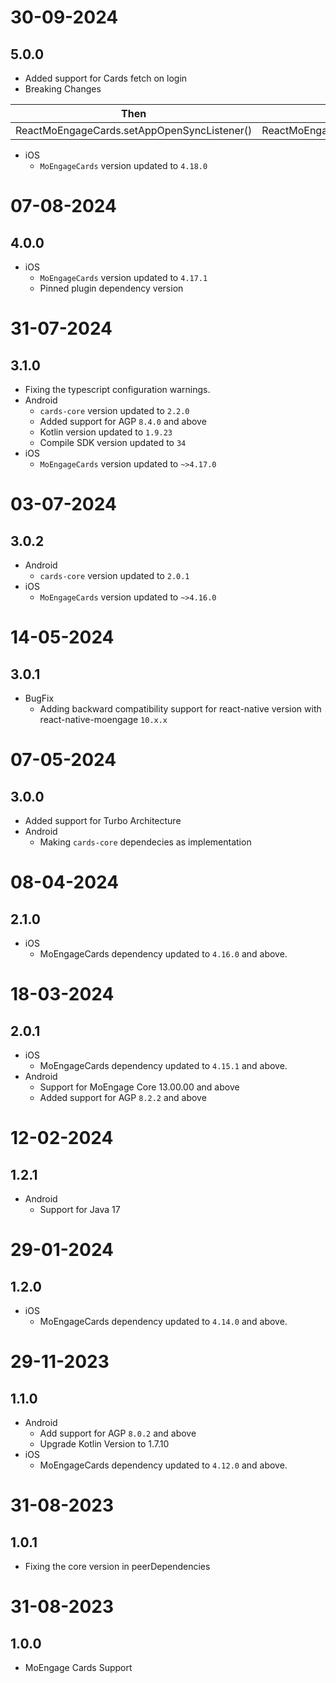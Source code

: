 # 30-09-2024

## 5.0.0
- Added support for Cards fetch on login
- Breaking Changes 

| Then         | Now               |
|:------------:|:-----------------:|
|ReactMoEngageCards.setAppOpenSyncListener() | ReactMoEngageCards.setSyncCompleteListener()|

- iOS
    - `MoEngageCards` version updated to `4.18.0`

# 07-08-2024

## 4.0.0
- iOS
    - `MoEngageCards` version updated to `4.17.1`
    - Pinned plugin dependency version
    
# 31-07-2024

## 3.1.0
- Fixing the typescript configuration warnings.
- Android
    - `cards-core` version updated to `2.2.0`
    - Added support for AGP `8.4.0` and above
    - Kotlin version updated to `1.9.23`
    - Compile SDK version updated to `34`
- iOS
    - `MoEngageCards` version updated to `~>4.17.0`

# 03-07-2024

## 3.0.2
- Android
    - `cards-core` version updated to `2.0.1`
- iOS
    - `MoEngageCards` version updated to `~>4.16.0`

# 14-05-2024

## 3.0.1
- BugFix
    - Adding backward compatibility support for react-native version with react-native-moengage `10.x.x`
    
# 07-05-2024

## 3.0.0
- Added support for Turbo Architecture
- Android
    - Making `cards-core` dependecies as implementation

# 08-04-2024

## 2.1.0
- iOS
    - MoEngageCards dependency updated to `4.16.0` and above.

# 18-03-2024

## 2.0.1
- iOS
    - MoEngageCards dependency updated to `4.15.1` and above.
- Android
    - Support for MoEngage Core 13.00.00 and above
    - Added support for AGP `8.2.2` and above
    
# 12-02-2024

## 1.2.1
- Android
    - Support for Java 17

# 29-01-2024

## 1.2.0
- iOS
    - MoEngageCards dependency updated to `4.14.0` and above.

# 29-11-2023 

## 1.1.0
- Android
    - Add support for AGP `8.0.2` and above
    - Upgrade Kotlin Version to 1.7.10
- iOS
    - MoEngageCards dependency updated to `4.12.0` and above.

# 31-08-2023

## 1.0.1
- Fixing the core version in peerDependencies

# 31-08-2023

## 1.0.0
- MoEngage Cards Support
